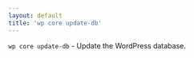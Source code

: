 ```yaml
---
layout: default
title: 'wp core update-db'
---
```


`wp core update-db` - Update the WordPress database.



